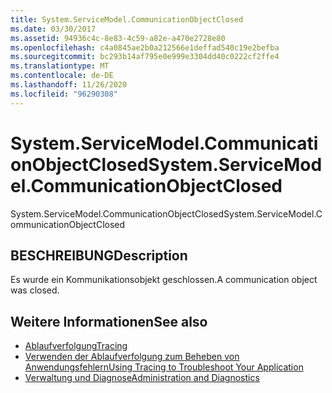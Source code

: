 ```yaml
---
title: System.ServiceModel.CommunicationObjectClosed
ms.date: 03/30/2017
ms.assetid: 94936c4c-8e83-4c59-a82e-a470e2728e80
ms.openlocfilehash: c4a0845ae2b0a212566e1deffad540c19e2befba
ms.sourcegitcommit: bc293b14af795e0e999e3304dd40c0222cf2ffe4
ms.translationtype: MT
ms.contentlocale: de-DE
ms.lasthandoff: 11/26/2020
ms.locfileid: "96290308"
---
```

# <a name="systemservicemodelcommunicationobjectclosed"></a><span data-ttu-id="6d8b8-102">System.ServiceModel.CommunicationObjectClosed</span><span class="sxs-lookup"><span data-stu-id="6d8b8-102">System.ServiceModel.CommunicationObjectClosed</span></span>

<span data-ttu-id="6d8b8-103">System.ServiceModel.CommunicationObjectClosed</span><span class="sxs-lookup"><span data-stu-id="6d8b8-103">System.ServiceModel.CommunicationObjectClosed</span></span>  
  
## <a name="description"></a><span data-ttu-id="6d8b8-104">BESCHREIBUNG</span><span class="sxs-lookup"><span data-stu-id="6d8b8-104">Description</span></span>  

 <span data-ttu-id="6d8b8-105">Es wurde ein Kommunikationsobjekt geschlossen.</span><span class="sxs-lookup"><span data-stu-id="6d8b8-105">A communication object was closed.</span></span>  
  
## <a name="see-also"></a><span data-ttu-id="6d8b8-106">Weitere Informationen</span><span class="sxs-lookup"><span data-stu-id="6d8b8-106">See also</span></span>

- [<span data-ttu-id="6d8b8-107">Ablaufverfolgung</span><span class="sxs-lookup"><span data-stu-id="6d8b8-107">Tracing</span></span>](index.md)
- [<span data-ttu-id="6d8b8-108">Verwenden der Ablaufverfolgung zum Beheben von Anwendungsfehlern</span><span class="sxs-lookup"><span data-stu-id="6d8b8-108">Using Tracing to Troubleshoot Your Application</span></span>](using-tracing-to-troubleshoot-your-application.md)
- [<span data-ttu-id="6d8b8-109">Verwaltung und Diagnose</span><span class="sxs-lookup"><span data-stu-id="6d8b8-109">Administration and Diagnostics</span></span>](../index.md)
